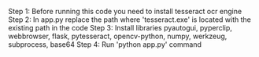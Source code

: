 Step 1: Before running this code you need to install tesseract ocr engine
Step 2: In app.py replace the path where 'tesseract.exe' is located with the existing path in the code
Step 3: Install libraries pyautogui, pyperclip, webbrowser, flask, pytesseract, opencv-python, numpy, werkzeug, subprocess, base64
Step 4: Run 'python app.py' command

